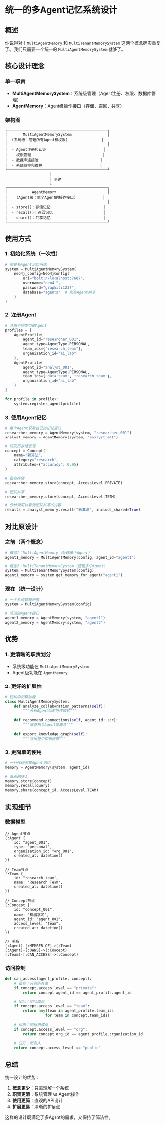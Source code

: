 # 统一的多Agent记忆系统设计

## 概述

你说得对！`MultiAgentMemory` 和 `MultiTenantMemorySystem` 这两个概念确实重复了。我们只需要一个统一的 `MultiAgentMemorySystem` 就够了。

## 核心设计理念

### 单一职责
- **MultiAgentMemorySystem**：系统级管理（Agent注册、权限、数据库管理）
- **AgentMemory**：Agent级操作接口（存储、召回、共享）

### 架构图

```
┌─────────────────────────────────────────────┐
│       MultiAgentMemorySystem                │
│  (系统级：管理所有Agent和权限)               │
│                                             │
│  - Agent注册和认证                          │
│  - 权限管理                                │
│  - 数据库连接池                            │
│  - 系统监控和维护                          │
└─────────────────────────────────────────────┘
                    │
                    │ 创建
                    ↓
┌─────────────────────────────────────────────┐
│           AgentMemory                       │
│    (Agent级：单个Agent的操作接口)            │
│                                             │
│  - store()：存储记忆                        │
│  - recall()：召回记忆                       │
│  - share()：共享记忆                        │
└─────────────────────────────────────────────┘
```

## 使用方式

### 1. 初始化系统（一次性）
```python
# 创建多Agent记忆系统
system = MultiAgentMemorySystem(
    neo4j_config=Neo4jConfig(
        uri="bolt://localhost:7687",
        username="neo4j",
        password="graphiti123!",
        database="agents"  # 所有Agent共享
    )
)
```

### 2. 注册Agent
```python
# 注册不同类型的Agent
profiles = [
    AgentProfile(
        agent_id="researcher_001",
        agent_type=AgentType.PERSONAL,
        team_ids={"research_team"},
        organization_id="ai_lab"
    ),
    AgentProfile(
        agent_id="analyst_001",
        agent_type=AgentType.PERSONAL,
        team_ids={"data_team", "research_team"},
        organization_id="ai_lab"
    )
]

for profile in profiles:
    system.register_agent(profile)
```

### 3. 使用Agent记忆
```python
# 每个Agent获取自己的记忆接口
researcher_memory = AgentMemory(system, "researcher_001")
analyst_memory = AgentMemory(system, "analyst_001")

# 研究员存储发现
concept = Concept(
    name="新算法",
    category="research",
    attributes={"accuracy": 0.95}
)

# 私有存储
researcher_memory.store(concept, AccessLevel.PRIVATE)

# 团队共享
researcher_memory.store(concept, AccessLevel.TEAM)

# 分析师可以看到团队共享的内容
results = analyst_memory.recall("新算法", include_shared=True)
```

## 对比原设计

### 之前（两个概念）
```python
# 概念1：MultiAgentMemory（处理单个Agent）
agent1_memory = MultiAgentMemory(config, agent_id="agent1")

# 概念2：MultiTenantMemorySystem（管理多个Agent）
system = MultiTenantMemorySystem(config)
agent1_memory = system.get_memory_for_agent("agent1")
```

### 现在（统一设计）
```python
# 一个系统管理所有
system = MultiAgentMemorySystem(config)

# 简洁的Agent接口
agent1_memory = AgentMemory(system, "agent1")
agent2_memory = AgentMemory(system, "agent2")
```

## 优势

### 1. 更清晰的职责划分
- 系统级功能在 `MultiAgentMemorySystem`
- Agent级功能在 `AgentMemory`

### 2. 更好的扩展性
```python
# 轻松添加新功能
class MultiAgentMemorySystem:
    def analyze_collaboration_patterns(self):
        """分析Agent间的协作模式"""
        
    def recommend_connections(self, agent_id: str):
        """推荐相关Agent或概念"""
        
    def export_knowledge_graph(self):
        """导出整个知识图谱"""
```

### 3. 更简单的使用
```python
# 一行代码创建Agent记忆
memory = AgentMemory(system, agent_id)

# 直观的API
memory.store(concept)
memory.recall(query)
memory.share(concept_id, AccessLevel.TEAM)
```

## 实现细节

### 数据模型
```cypher
// Agent节点
(:Agent {
    id: "agent_001",
    type: "personal",
    organization_id: "org_001",
    created_at: datetime()
})

// Team节点
(:Team {
    id: "research_team",
    name: "Research Team",
    created_at: datetime()
})

// Concept节点
(:Concept {
    id: "concept_001",
    name: "机器学习",
    agent_id: "agent_001",
    access_level: "team",
    created_at: datetime()
})

// 关系
(:Agent)-[:MEMBER_OF]->(:Team)
(:Agent)-[:OWNS]->(:Concept)
(:Team)-[:CAN_ACCESS]->(:Concept)
```

### 访问控制
```python
def can_access(agent_profile, concept):
    # 私有：只有所有者
    if concept.access_level == "private":
        return concept.agent_id == agent_profile.agent_id
    
    # 团队：团队成员
    if concept.access_level == "team":
        return any(team in agent_profile.team_ids 
                  for team in concept.team_ids)
    
    # 组织：同组织成员
    if concept.access_level == "org":
        return concept.org_id == agent_profile.organization_id
    
    # 公开：所有人
    return concept.access_level == "public"
```

## 总结

统一设计的优势：
1. **概念更少**：只需理解一个系统
2. **职责更清**：系统管理 vs Agent操作
3. **使用更简**：直观的API设计
4. **扩展更易**：清晰的扩展点

这样的设计既满足了多Agent的需求，又保持了简洁性。